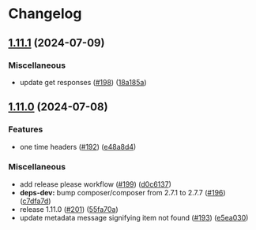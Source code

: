 # Changelog

## [1.11.1](https://github.com/momentohq/client-sdk-php/compare/v1.11.0...v1.11.1) (2024-07-09)


### Miscellaneous

* update get responses ([#198](https://github.com/momentohq/client-sdk-php/issues/198)) ([18a185a](https://github.com/momentohq/client-sdk-php/commit/18a185a153422c710c451af0a96f676a57b63dc2))

## [1.11.0](https://github.com/momentohq/client-sdk-php/compare/v1.10.0...v1.11.0) (2024-07-08)


### Features

* one time headers ([#192](https://github.com/momentohq/client-sdk-php/issues/192)) ([e48a8d4](https://github.com/momentohq/client-sdk-php/commit/e48a8d4adc5ae7fb70a80ade2a53646372a785bd))


### Miscellaneous

* add release please workflow ([#199](https://github.com/momentohq/client-sdk-php/issues/199)) ([d0c6137](https://github.com/momentohq/client-sdk-php/commit/d0c6137dd707719d366be4f2ef474fcb42b90379))
* **deps-dev:** bump composer/composer from 2.7.1 to 2.7.7 ([#196](https://github.com/momentohq/client-sdk-php/issues/196)) ([c7dfa7d](https://github.com/momentohq/client-sdk-php/commit/c7dfa7da3d03a84ca01f180c974403d40dca8a7d))
* release 1.11.0 ([#201](https://github.com/momentohq/client-sdk-php/issues/201)) ([55fa70a](https://github.com/momentohq/client-sdk-php/commit/55fa70a571ef6e3bb7cbab6745aa53fc0fe6ec86))
* update metadata message signifying item not found ([#193](https://github.com/momentohq/client-sdk-php/issues/193)) ([e5ea030](https://github.com/momentohq/client-sdk-php/commit/e5ea0304c26d4c641a137c395e6201186691a816))
